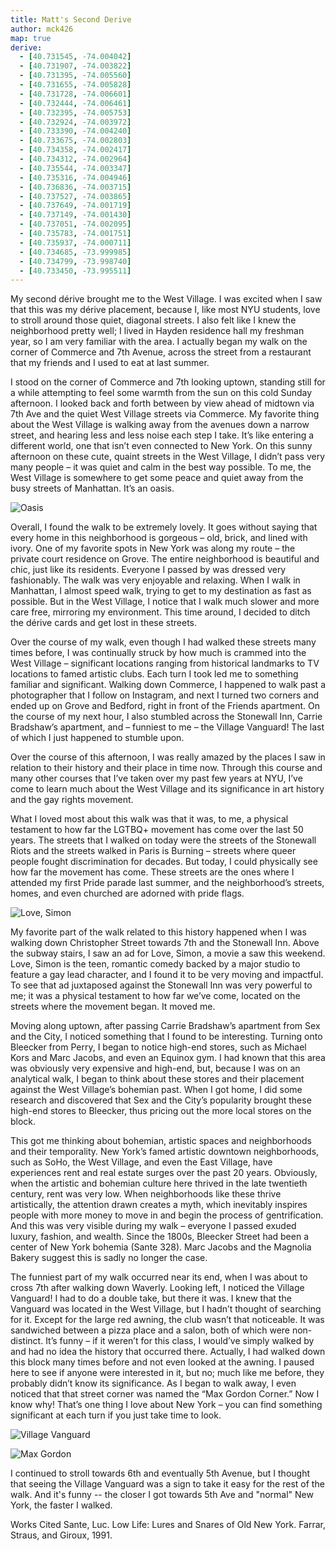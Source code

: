 ```yaml
---
title: Matt's Second Derive
author: mck426
map: true
derive:
  - [40.731545, -74.004042]
  - [40.731907, -74.003822]
  - [40.731395, -74.005560]
  - [40.731655, -74.005828]
  - [40.731728, -74.006601]
  - [40.732444, -74.006461]
  - [40.732395, -74.005753]
  - [40.732924, -74.003972]
  - [40.733390, -74.004240]
  - [40.733675, -74.002803]
  - [40.734358, -74.002417]
  - [40.734312, -74.002964]
  - [40.735544, -74.003347]
  - [40.735316, -74.004946]
  - [40.736836, -74.003715]
  - [40.737527, -74.003865]
  - [40.737649, -74.001719]
  - [40.737149, -74.001430]
  - [40.737051, -74.002095]
  - [40.735783, -74.001751]
  - [40.735937, -74.000711]
  - [40.734685, -73.999985]
  - [40.734799, -73.998740]
  - [40.733450, -73.995511]
---
```

My second dérive brought me to the West Village. I was excited when I saw that this was my dérive placement, because I, like most NYU students, love to stroll around those quiet, diagonal streets. I also felt like I knew the neighborhood pretty well; I lived in Hayden residence hall my freshman year, so I am very familiar with the area. I actually began my walk on the corner of Commerce and 7th Avenue, across the street from a restaurant that my friends and I used to eat at last summer.

I stood on the corner of Commerce and 7th looking uptown, standing still for a while attempting to feel some warmth from the sun on this cold Sunday afternoon. I looked back and forth between by view ahead of midtown via 7th Ave and the quiet West Village streets via Commerce. My favorite thing about the West Village is walking away from the avenues down a narrow street, and hearing less and less noise each step I take. It’s like entering a different world, one that isn’t even connected to New York. On this sunny afternoon on these cute, quaint streets in the West Village, I didn’t pass very many people – it was quiet and calm in the best way possible. To me, the West Village is somewhere to get some peace and quiet away from the busy streets of Manhattan. It’s an oasis.

![Oasis](https://i.imgur.com/aBZzJN4.jpg)

Overall, I found the walk to be extremely lovely. It goes without saying that every home in this neighborhood is gorgeous – old, brick, and lined with ivory. One of my favorite spots in New York was along my route – the private court residence on Grove. The entire neighborhood is beautiful and chic, just like its residents. Everyone I passed by was dressed very fashionably. The walk was very enjoyable and relaxing. When I walk in Manhattan, I almost speed walk, trying to get to my destination as fast as possible. But in the West Village, I notice that I walk much slower and more care free, mirroring my environment. This time around, I decided to ditch the dérive cards and get lost in these streets.

Over the course of my walk, even though I had walked these streets many times before, I was continually struck by how much is crammed into the West Village – significant locations ranging from historical landmarks to TV locations to famed artistic clubs. Each turn I took led me to something familiar and significant. Walking down Commerce, I happened to walk past a photographer that I follow on Instagram, and next I turned two corners and ended up on Grove and Bedford, right in front of the Friends apartment. On the course of my next hour, I also stumbled across the Stonewall Inn, Carrie Bradshaw’s apartment, and – funniest to me – the Village Vanguard! The last of which I just happened to stumble upon.

Over the course of this afternoon, I was really amazed by the places I saw in relation to their history and their place in time now. Through this course and many other courses that I’ve taken over my past few years at NYU, I’ve come to learn much about the West Village and its significance in art history and the gay rights movement.

What I loved most about this walk was that it was, to me, a physical testament to how far the LGTBQ+ movement has come over the last 50 years. The streets that I walked on today were the streets of the Stonewall Riots and the streets walked in Paris is Burning – streets where queer people fought discrimination for decades. But today, I could physically see how far the movement has come. These streets are the ones where I attended my first Pride parade last summer, and the neighborhood’s streets, homes, and even churched are adorned with pride flags.

![Love, Simon](https://i.imgur.com/I78US84.jpg)

My favorite part of the walk related to this history happened when I was walking down Christopher Street towards 7th and the Stonewall Inn. Above the subway stairs, I saw an ad for Love, Simon, a movie a saw this weekend. Love, Simon is the teen, romantic comedy backed by a major studio to feature a gay lead character, and I found it to be very moving and impactful. To see that ad juxtaposed against the Stonewall Inn was very powerful to me; it was a physical testament to how far we’ve come, located on the streets where the movement began. It moved me.

Moving along uptown, after passing Carrie Bradshaw’s apartment from Sex and the City, I noticed something that I found to be interesting. Turning onto Bleecker from Perry, I began to notice high-end stores, such as Michael Kors and Marc Jacobs, and even an Equinox gym. I had known that this area was obviously very expensive and high-end, but, because I was on an analytical walk, I began to think about these stores and their placement against the West Village’s bohemian past. When I got home, I did some research and discovered that Sex and the City’s popularity brought these high-end stores to Bleecker, thus pricing out the more local stores on the block.

This got me thinking about bohemian, artistic spaces and neighborhoods and their temporality. New York’s famed artistic downtown neighborhoods, such as SoHo, the West Village, and even the East Village, have experiences rent and real estate surges over the past 20 years. Obviously, when the artistic and bohemian culture here thrived in the late twentieth century, rent was very low. When neighborhoods like these thrive artistically, the attention drawn creates a myth, which inevitably inspires people with more money to move in and begin the process of gentrification. And this was very visible during my walk – everyone I passed exuded luxury, fashion, and wealth. Since the 1800s, Bleecker Street had been a center of New York bohemia (Sante 328). Marc Jacobs and the Magnolia Bakery suggest this is sadly no longer the case.

The funniest part of my walk occurred near its end, when I was about to cross 7th after walking down Waverly. Looking left, I noticed the Village Vanguard! I had to do a double take, but there it was. I knew that the Vanguard was located in the West Village, but I hadn’t thought of searching for it. Except for the large red awning, the club wasn’t that noticeable. It was sandwiched between a pizza place and a salon, both of which were non-distinct. It’s funny – if it weren’t for this class, I would’ve simply walked by and had no idea the history that occurred there. Actually, I had walked down this block many times before and not even looked at the awning. I paused here to see if anyone were interested in it, but no; much like me before, they probably didn’t know its significance. As I began to walk away, I even noticed that that street corner was named the “Max Gordon Corner.” Now I know why! That’s one thing I love about New York – you can find something significant at each turn if you just take time to look.

![Village Vanguard](https://i.imgur.com/9SFKMRt.jpg)

![Max Gordon](https://i.imgur.com/M0mBPZY.jpg)

I continued to stroll towards 6th and eventually 5th Avenue, but I thought that seeing the Village Vanguard was a sign to take it easy for the rest of the walk. And it's funny -- the closer I got towards 5th Ave and "normal" New York, the faster I walked.

Works Cited
Sante, Luc. Low Life: Lures and Snares of Old New York. Farrar, Straus, and Giroux, 1991.
